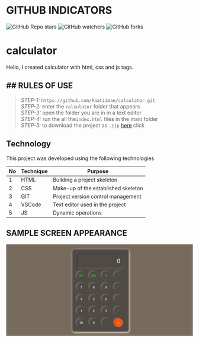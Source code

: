 # GITHUB INDICATORS

![GitHub Repo stars](https://img.shields.io/github/stars/Faatiimae/calculator?style=for-the-badge)
![GitHub watchers](https://img.shields.io/github/watchers/Faatiimae/calculator?style=for-the-badge)
![GitHub forks](https://img.shields.io/github/forks/Faatiimae/calculator?style=for-the-badge)

  # calculator
  Hello, I created calculator with html, css and js tags.


## ## RULES OF USE

> *STEP-1:* `https://github.com/Faatiimae/calculator.git` <br/>
> *STEP-2:*  enter the `calculator` folder that appears <br/>
> *STEP-3:*  open the folder you are in in a text editor <br/>
> *STEP-4:*  run the  all the`index.html` files in the main folder <br/>
> *STEP-5:*  to download the project as `.zip`  [here]() click <br/>



## Technology

This project was developed using the following technologies

| No | Technique | Purpose |
| - | ------ | ------------------- |
| 1 | HTML | Building a project skeleton |
| 2 | CSS |  Make-up of the established skeleton |
| 3 | GIT |  Project version control management |
| 4 | VSCode | Text editor used in the project |
| 5 | JS | Dynamic operations |


## SAMPLE SCREEN APPEARANCE
![There was a screenshot here](./scren101.png)
